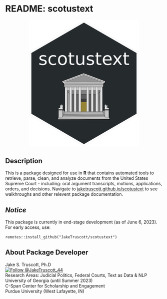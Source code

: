 # README: scotustext

<p align="center">
  <img src= "https://github.com/JakeTruscott/scotustext/blob/86807a0c09c47e6a0aa6e627e34ed387f5ff8ded/Misc/scotus_hex.png" width="350px">
</p>

## Description
This is a package designed for use in **R** that contains automated tools to retrieve, parse, clean, and analyze documents from the United States Supreme Court - including: oral argument transcripts, motions, applications, orders, and decisions. Navigate to [jaketruscott.github.io/scotustext](https://jaketruscott.github.io/scotustext/) to see walkhroughs and other relevent package documentation.


## *Notice* 
This package is currently in end-stage development (as of June 6, 2023). For early access, use:

```
remotes::install_github("JakeTruscott/scotustext")
```

## About Package Developer
  
Jake S. Truscott, Ph.D <br> 
[![Follow @JakeTruscott_44](https://img.shields.io/twitter/follow/JakeTruscott_44?style=social)](https://twitter.com/JakeTruscott_44) <br> 
Research Areas: Judicial Politics, Federal Courts, Text as Data & NLP <br>
University of Georgia (until Summer 2023) <br>
C-Span Center for Scholarship and Engagement <br>
Purdue University (West Lafayette, IN) <br>

